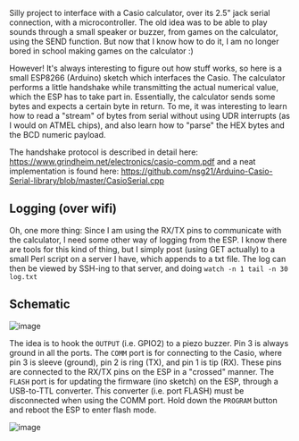 Silly project to interface with a Casio calculator, over its 2.5" jack serial connection, with a microcontroller.
The old idea was to be able to play sounds through a small speaker or buzzer, from games on the calculator, using the SEND function.
But now that I know how to do it, I am no longer bored in school making games on the calculator :)

However! It's always interesting to figure out how stuff works, so here is a small ESP8266 (Arduino) sketch which interfaces the Casio.
The calculator performs a little handshake while transmitting the actual numerical value, which the ESP has to take part in.
Essentially, the calculator sends some bytes and expects a certain byte in return. To me, it was interesting to learn how to read a "stream" of bytes from serial without using UDR interrupts (as I would on ATMEL chips), and also learn how to "parse" the HEX bytes and the BCD numeric payload.

The handshake protocol is described in detail here: 
https://www.grindheim.net/electronics/casio-comm.pdf
and a neat implementation is found here:
https://github.com/nsg21/Arduino-Casio-Serial-library/blob/master/CasioSerial.cpp

## Logging (over wifi)

Oh, one more thing: Since I am using the RX/TX pins to communicate with the calculator, I need some other way of logging from the ESP.
I know there are tools for this kind of thing, but I simply post (using GET actually) to a small Perl script on a server I have, which appends to a txt file.
The log can then be viewed by SSH-ing to that server, and doing `watch -n 1 tail -n 30 log.txt`


## Schematic

![image](https://github.com/joakimgk/CaSound/assets/10852291/b21beb62-7521-4815-b455-5d496441e937)

The idea is to hook the `OUTPUT` (i.e. GPIO2) to a piezo buzzer. Pin 3 is always ground in all the ports.
The `COMM` port is for connecting to the Casio, where pin 3 is sleeve (ground), pin 2 is ring (TX), and pin 1 is tip (RX).
These pins are connected to the RX/TX pins on the ESP in a "crossed" manner. The `FLASH` port is for updating the firmware (ino sketch) on the ESP, through a USB-to-TTL converter.
This converter (i.e. port FLASH) must be disconnected when using the COMM port. Hold down the `PROGRAM` button and reboot the ESP to enter flash mode.


![image](https://github.com/joakimgk/CaSound/assets/10852291/4ce267cf-28d8-472d-9075-1611e13c8fa0)
